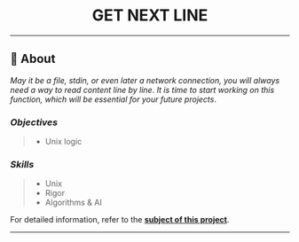 <h1 align="center">
GET NEXT LINE
</h1>

___

## :memo: **About**

_May it be a file, stdin, or even later a network connection, you will always need a way to read content line by line. It is time to start working on this function, which will be essential for your future projects_.

### *Objectives*  
> + Unix logic

### *Skills*
> + Unix
> + Rigor
> + Algorithms & AI

For detailed information, refer to the [**subject of this project**](https://github.com/CherdantsevIlya/gnl/blob/master/en.subject.pdf).

___
